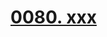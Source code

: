 # [0080. xxx](https://github.com/tnotesjs/TNotes.react/tree/main/notes/0080.%20xxx)

<!-- region:toc -->



<!-- endregion:toc -->
